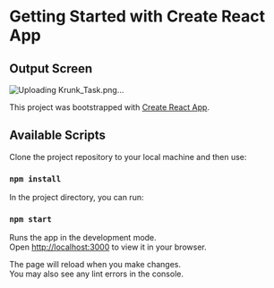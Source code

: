 # Getting Started with Create React App

## Output Screen

![Uploading Krunk_Task.png…]()


This project was bootstrapped with [Create React App](https://github.com/facebook/create-react-app).

## Available Scripts

Clone the project repository to your local machine and then use:

### `npm install`

In the project directory, you can run:

### `npm start`

Runs the app in the development mode.\
Open [http://localhost:3000](http://localhost:3000) to view it in your browser.

The page will reload when you make changes.\
You may also see any lint errors in the console.
